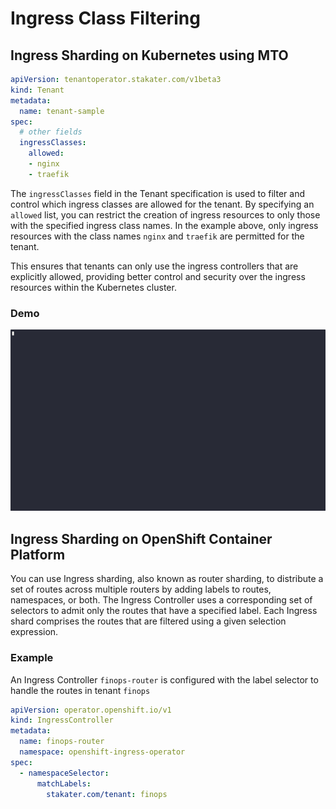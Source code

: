 # Ingress Class Filtering

## Ingress Sharding on Kubernetes using MTO

```yaml title="Tenant"
apiVersion: tenantoperator.stakater.com/v1beta3
kind: Tenant
metadata:
  name: tenant-sample
spec:
  # other fields
  ingressClasses:
    allowed:
    - nginx
    - traefik
```

The `ingressClasses` field in the Tenant specification is used to filter and control which ingress classes are allowed for the tenant. By specifying an `allowed` list, you can restrict the creation of ingress resources to only those with the specified ingress class names. In the example above, only ingress resources with the class names `nginx` and `traefik` are permitted for the tenant.

This ensures that tenants can only use the ingress controllers that are explicitly allowed, providing better control and security over the ingress resources within the Kubernetes cluster.

### Demo

![Ingress Class Demo](../../../images/ingress-class-demo.gif)

## Ingress Sharding on OpenShift Container Platform

You can use Ingress sharding, also known as router sharding, to distribute a set of routes across multiple routers by adding labels to routes, namespaces, or both. The Ingress Controller uses a corresponding set of selectors to admit only the routes that have a specified label. Each Ingress shard comprises the routes that are filtered using a given selection expression.

### Example

An Ingress Controller `finops-router` is configured with the label selector to handle the routes in tenant `finops`

```yaml
apiVersion: operator.openshift.io/v1
kind: IngressController
metadata:
  name: finops-router
  namespace: openshift-ingress-operator
spec:
  - namespaceSelector:
      matchLabels:
        stakater.com/tenant: finops

```

